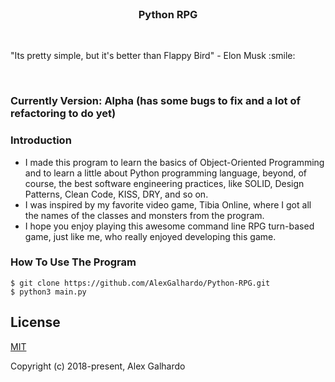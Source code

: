 <br>
<h3 align="center">Python RPG</h3>
<br>
<p class="text-center">"Its pretty simple, but it's better than Flappy Bird" - Elon Musk :smile:</p>
<br>

### Currently Version: Alpha (has some bugs to fix and a lot of refactoring to do yet)

### Introduction
  - I made this program to learn the basics of Object-Oriented Programming and to learn a little about Python programming language, beyond, of course,  the best software engineering practices, like SOLID, Design Patterns, Clean Code, KISS, DRY, and so on.
  - I was inspired by my favorite video game, Tibia Online, where I got all the names of the classes and monsters from the program.
  - I hope you enjoy playing this awesome command line RPG turn-based game, just like me, who really enjoyed developing this game.


### How To Use The Program

    $ git clone https://github.com/AlexGalhardo/Python-RPG.git
    $ python3 main.py

## License

[MIT](http://opensource.org/licenses/MIT)

Copyright (c) 2018-present, Alex Galhardo